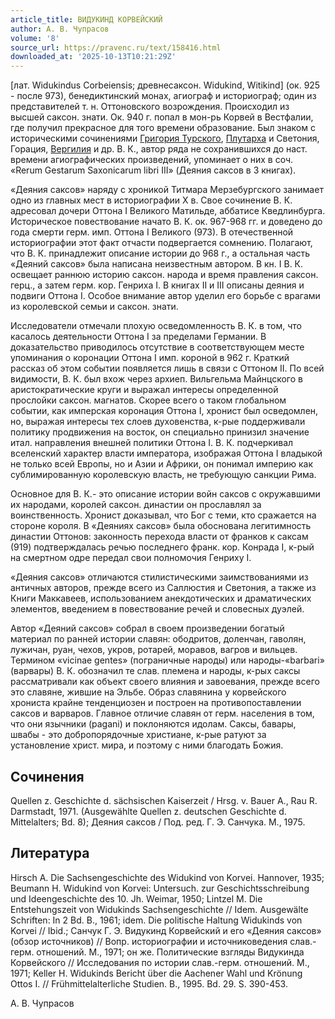 ```yaml
---
article_title: ВИДУКИНД КОРВЕЙСКИЙ
author: А. В. Чупрасов
volume: '8'
source_url: https://pravenc.ru/text/158416.html
downloaded_at: '2025-10-13T10:21:29Z'
---
```


[лат. Widukindus Corbeiensis; древнесаксон. Widukind, Witikind] (ок. 925 - после 973), бенедиктинский монах, агиограф и историограф; один из представителей т. н. Оттоновского возрождения. Происходил из высшей саксон. знати. Ок. 940 г. попал в мон-рь Корвей в Вестфалии, где получил прекрасное для того времени образование. Был знаком с историческими сочинениями [Григория Турского](<https://pravenc.ru/text/Григорий Турский.html>), [Плутарха](https://pravenc.ru/text/Плутарха.html) и Светония, Горация, [Вергилия](https://pravenc.ru/text/Вергилий.html) и др. В. К., автор ряда не сохранившихся до наст. времени агиографических произведений, упоминает о них в соч. «Rerum Gestarum Saxonicarum libri III» (Деяния саксов в 3 книгах).

«Деяния саксов» наряду с хроникой Титмара Мерзебургского занимает одно из главных мест в историографии X в. Свое сочинение В. К. адресовал дочери Оттона I Великого Матильде, аббатисе Кведлинбурга. Историческое повествование начато В. К. ок. 967-968 гг. и доведено до года смерти герм. имп. Оттона I Великого (973). В отечественной историографии этот факт отчасти подвергается сомнению. Полагают, что В. К. принадлежит описание истории до 968 г., а остальная часть «Деяний саксов» была написана неизвестным автором. В кн. I В. К. освещает раннюю историю саксон. народа и время правления саксон. герц., а затем герм. кор. Генриха I. В книгах II и III описаны деяния и подвиги Оттона I. Особое внимание автор уделил его борьбе с врагами из королевской семьи и саксон. знати.

Исследователи отмечали плохую осведомленность В. К. в том, что касалось деятельности Оттона I за пределами Германии. В доказательство приводилось отсутствие в соответствующем месте упоминания о коронации Оттона I имп. короной в 962 г. Краткий рассказ об этом событии появляется лишь в связи с Оттоном II. По всей видимости, В. К. был вхож через архиеп. Вильгельма Майнцского в аристократические круги и выражал интересы определенной прослойки саксон. магнатов. Скорее всего о таком глобальном событии, как имперская коронация Оттона I, хронист был осведомлен, но, выражая интересы тех слоев духовенства, к-рые поддерживали политику продвижения на восток, он специально принизил значение итал. направления внешней политики Оттона I. В. К. подчеркивал вселенский характер власти императора, изображая Оттона I владыкой не только всей Европы, но и Азии и Африки, он понимал империю как сублимированную королевскую власть, не требующую санкции Рима.

Основное для В. К.- это описание истории войн саксов с окружавшими их народами, королей саксон. династии он прославлял за воинственность. Хронист доказывал, что Бог с теми, кто сражается на стороне короля. В «Деяниях саксов» была обоснована легитимность династии Оттонов: законность перехода власти от франков к саксам (919) подтверждалась речью последнего франк. кор. Конрада I, к-рый на смертном одре передал свои полномочия Генриху I.

«Деяния саксов» отличаются стилистическими заимствованиями из античных авторов, прежде всего из Саллюстия и Светония, а также из Книги Маккавеев, использованием анекдотических и драматических элементов, введением в повествование речей и словесных дуэлей.

Автор «Деяний саксов» собрал в своем произведении богатый материал по ранней истории славян: ободритов, доленчан, гаволян, лужичан, руан, чехов, укров, ротарей, моравов, вагров и вильцев. Термином «vicinae gentes» (пограничные народы) или народы-«barbari» (варвары) В. К. обозначил те слав. племена и народы, к-рых саксы рассматривали как объект своего влияния и завоевания, прежде всего это славяне, жившие на Эльбе. Образ славянина у корвейского хрониста крайне тенденциозен и построен на противопоставлении саксов и варваров. Главное отличие славян от герм. населения в том, что они язычники (pagani) и поклоняются идолам. Саксы, бавары, швабы - это добропорядочные христиане, к-рые ратуют за установление христ. мира, и поэтому с ними благодать Божия.

## Сочинения

Quellen z. Geschichte d. sächsischen Kaiserzeit / Hrsg. v. Bauer A., Rau R. Darmstadt, 1971. (Ausgewählte Quellen z. deutschen Geschichte d. Mittelalters; Bd. 8); Деяния саксов / Под. ред. Г. Э. Санчука. М., 1975.

## Литература

Hirsch A. Die Sachsengeschichte des Widukind von Korvei. Hannover, 1935; Beumann H. Widukind von Korvei: Untersuch. zur Geschichtsschreibung und Ideengeschichte des 10. Jh. Weimar, 1950; Lintzel M. Die Entstehungszeit von Widukinds Sachsengeschichte // Idem. Ausgewälte Schriften: In 2 Bd. B., 1961; idem. Die politische Haltung Widukinds von Korvei // Ibid.; Санчук Г. Э. Видукинд Корвейский и его «Деяния саксов» (обзор источников) // Вопр. историографии и источниковедения слав.-герм. отношений. М., 1971; он же. Политические взгляды Видукинда Корвейского // Исследования по истории слав.-герм. отношений. М., 1971; Keller H. Widukinds Bericht über die Aachener Wahl und Krönung Ottos I. // Frühmittelalterliche Studien. B., 1995. Bd. 29. S. 390-453.

А. В. Чупрасов
